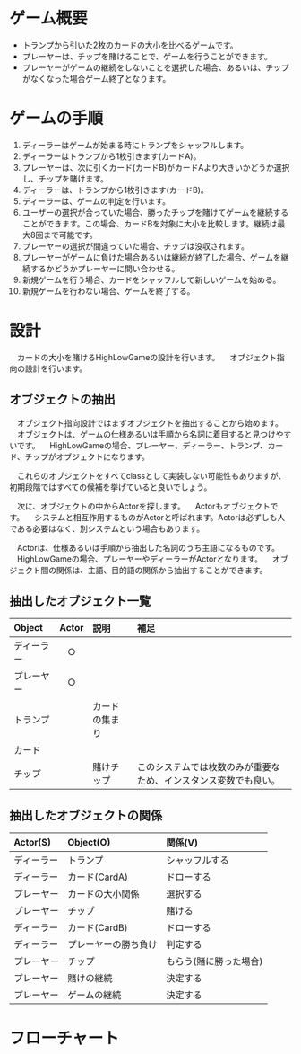 # ゲーム概要
- トランプから引いた2枚のカードの大小を比べるゲームです。
- プレーヤーは、チップを賭けることで、ゲームを行うことができます。
- プレーヤーがゲームの継続をしないことを選択した場合、あるいは、チップがなくなった場合ゲーム終了となります。

# ゲームの手順
1. ディーラーはゲームが始まる時にトランプをシャッフルします。
1. ディーラーはトランプから1枚引きます(カードA)。
1. プレーヤーは、次に引くカード(カードB)がカードAより大きいかどうか選択し、チップを賭けます。
1. ディーラーは、トランプから1枚引きます(カードB)。
1. ディーラーは、ゲームの判定を行います。
 1. ユーザーの選択が合っていた場合、勝ったチップを賭けてゲームを継続することができます。この場合、カードBを対象に大小を比較します。継続は最大8回まで可能です。
 1. プレーヤーの選択が間違っていた場合、チップは没収されます。
1. プレーヤーがゲームに負けた場合あるいは継続が終了した場合、ゲームを継続するかどうかプレーヤーに問い合わせる。
 1. 新規ゲームを行う場合、カードをシャッフルして新しいゲームを始める。
 1. 新規ゲームを行わない場合、ゲームを終了する。

# 設計
　カードの大小を賭けるHighLowGameの設計を行います。 
　オブジェクト指向の設計を行います。

## オブジェクトの抽出
　オブジェクト指向設計ではまずオブジェクトを抽出することから始めます。
　オブジェクトは、ゲームの仕様あるいは手順から名詞に着目すると見つけやすいです。
　HighLowGameの場合、プレーヤー、ディーラー、トランプ、カード、チップがオブジェクトになります。

　これらのオブジェクトをすべてclassとして実装しない可能性もありますが、初期段階ではすべての候補を挙げていると良いでしょう。

　次に、オブジェクトの中からActorを探します。
　Actorもオブジェクトです。
　システムと相互作用するものがActorと呼ばれます。Actorは必ずしも人である必要はなく、別システムという場合もあります。

　Actorは、仕様あるいは手順から抽出した名詞のうち主語になるものです。
　HighLowGameの場合、プレーヤーやディーラーがActorとなります。
　オブジェクト間の関係は、主語、目的語の関係から抽出することができます。

## 抽出したオブジェクト一覧
|Object|Actor|説明|補足|
|:----|:---:|:---|:---|
|ディーラー|○|||
|プレーヤー|○|||
|トランプ||カードの集まり||
|カード||||
|チップ||賭けチップ|このシステムでは枚数のみが重要なため、インスタンス変数でも良い。|

## 抽出したオブジェクトの関係
|Actor(S)|Object(O)|関係(V)|
|:----|:---|:---|
|ディーラー|トランプ|シャッフルする|
|ディーラー|カード(CardA)|ドローする|
|プレーヤー|カードの大小関係|選択する|
|プレーヤー|チップ|賭ける|
|ディーラー|カード(CardB)|ドローする|
|ディーラー|プレーヤーの勝ち負け|判定する|
|プレーヤー|チップ|もらう(賭に勝った場合)|
|プレーヤー|賭けの継続|決定する|
|プレーヤー|ゲームの継続|決定する|

# フローチャート
